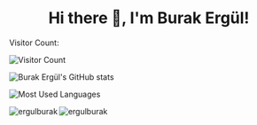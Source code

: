 <h1 align="center">Hi there 👋, I'm Burak Ergül!</h1>

Visitor Count:


![Visitor Count](https://profile-counter.glitch.me/ergulburak/count.svg)


![Burak Ergül's GitHub stats](https://github-readme-stats.vercel.app/api?username=ergulburak&show_icons=true&theme=github_dark&hide=contribs,prs)

![Most Used Languages](https://github-readme-stats.vercel.app/api/top-langs/?username=ergulburak&layout=compact&theme=github_dark)

<p><img align="left" src="https://github-readme-stats.vercel.app/api?username=ergulburak&show_icons=true&theme=github_dark&hide=contribs,prs" alt="ergulburak" width="%50"/></p>

<p><img align="center" src="https://github-readme-stats.vercel.app/api/top-langs/?username=ergulburak&layout=compact&theme=github_dark" alt="ergulburak" /></p>


<!--
**msoygen/msoygen** is a ✨ _special_ ✨ repository because its `README.md` (this file) appears on your GitHub profile.

Here are some ideas to get you started:

- 🔭 I’m currently working on ...
- 🌱 I’m currently learning ...
- 👯 I’m looking to collaborate on ...
- 🤔 I’m looking for help with ...
- 💬 Ask me about ...
- 📫 How to reach me: ...
- 😄 Pronouns: ...
- ⚡ Fun fact: ...
-->

